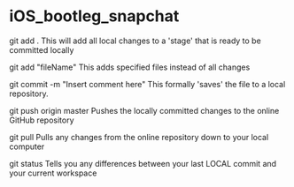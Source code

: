 # iOS_bootleg_snapchat

git add .
    This will add all local changes to a 'stage' that is ready to be committed locally
  
git add "fileName"
    This adds specified files instead of all changes
  
git commit -m "Insert comment here"
    This formally 'saves' the file to a local repository.

git push origin master
    Pushes the locally committed changes to the online GitHub repository

git pull
    Pulls any changes from the online repository down to your local computer

git status
    Tells you any differences between your last LOCAL commit and your current workspace
